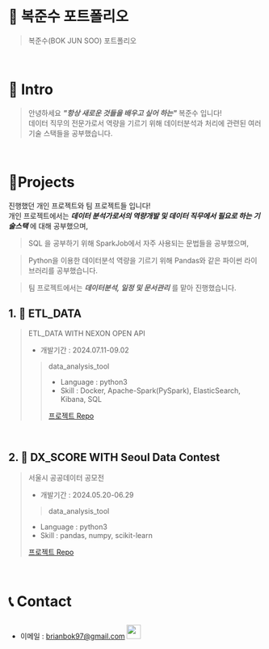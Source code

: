 # 📜 복준수 포트폴리오

> 복준수(BOK JUN SOO) 포트폴리오

<br />

# 👋 Intro

> 안녕하세요 ***"항상 새로운 것들을 배우고 싶어 하는"*** 복준수 입니다!  
> 데이터 직무의 전문가로서 역량을 기르기 위해 데이터분석과 처리에 관련된 여러 기술 스택들을 공부했습니다.

<br />

# 📝Projects
진행했던 개인 프로젝트와 팀 프로젝트들 입니다!  
개인 프로젝트에서는 ***데이터 분석가로서의 역량개발 및 데이터 직무에서 필요로 하는 기술스택*** 에 대해 공부했으며,

> SQL 을 공부하기 위해 SparkJob에서 자주 사용되는 문법들을 공부했으며,

> Python을 이용한 데이터분석 역량을 기르기 위해 Pandas와 같은 파이썬 라이브러리를 공부했습니다. 

> 팀 프로젝트에서는 ***데이터분석, 일정 및 문서관리*** 를 맡아 진행했습니다.

## 1. 🛫 ETL_DATA

> ETL_DATA WITH NEXON OPEN API 
>
> - 개발기간 : 2024.07.11-09.02
>
>> data_analysis_tool
>> - Language : python3  
>> - Skill : Docker, Apache-Spark(PySpark), ElasticSearch, Kibana, SQL
>> 
>> [프로젝트 Repo](https://github.com/BOKJUNSOO/ETL_DATA)


<br />

## 2. 👞 DX_SCORE WITH Seoul Data Contest

> 서울시 공공데이터 공모전
>
> - 개발기간 : 2024.05.20-06.29
>
>> data_analysis_tool
> - Language : python3
> - Skill : pandas, numpy, scikit-learn
>
> [프로젝트 Repo](https://github.com/BOKJUNSOO/contest_seoul)

<br />


# 📞 Contact

- 이메일 : brianbok97@gmail.com
  <img src="https://user-images.githubusercontent.com/68724828/185908612-22f4d219-78a7-4de7-bb02-deecaa63bffa.png" height="28px" style="margin-top: 10px" />
  </a>
